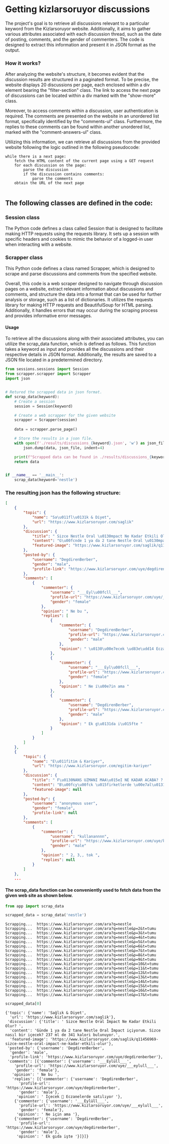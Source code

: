 # Getting kizlarsoruyor discussions

The project's goal is to retrieve all discussions relevant to a particular keyword from the Kizlarsoruyor website. Additionally, it aims to gather various attributes associated with each discussion thread, such as the date of posting, comments, and the gender of commenters. The code is designed to extract this information and present it in JSON format as the output.

### How it works?
After analyzing the website's structure, it becomes evident that the discussion results are structured in a paginated format. To be precise, the website displays 20 discussions per page, each enclosed within a div element bearing the "filter-section" class. The link to access the next page of discussions can be located within a div marked with the "show-more" class.

Moreover, to access comments within a discussion, user authentication is required. The comments are presented on the website in an unordered list format, specifically identified by the "comments-ul" class. Furthermore, the replies to these comments can be found within another unordered list, marked with the "comment-answers-ul" class.

Utilizing this information, we can retrieve all discussions from the provided website following the logic outlined in the following pseudocode:

```
while there is a next page:
    fetch the HTML content of the current page using a GET request
    for each discussion on the page:
        parse the discussion
        if the discussion contains comments:
            parse the comments
    obtain the URL of the next page
        
```

## The following classes are defined in the code:
### Session class

The Python code defines a class called Session that is designed to facilitate making HTTP requests using the requests library. It sets up a session with specific headers and cookies to mimic the behavior of a logged-in user when interacting with a website.

### Scrapper class

This Python code defines a class named Scrapper, which is designed to scrape and parse discussions and comments from the specified website.

Overall, this code is a web scraper designed to navigate through discussion pages on a website, extract relevant information about discussions and comments, and structure the data into a format that can be used for further analysis or storage, such as a list of dictionaries. It utilizes the requests library for making HTTP requests and BeautifulSoup for HTML parsing. Additionally, it handles errors that may occur during the scraping process and provides informative error messages.

#### Usage

To retrieve all the discussions along with their associated attributes, you can utilize the scrap_data function, which is defined as follows. This function takes a keyword as input and provides all the discussions and their respective details in JSON format. Additionally, the results are saved to a JSON file located in a predetermined directory.

```python
from sessions.sessions import Session
from scrapper.scrapper import Scrapper
import json


# Retured the scrapped data in json format.
def scrap_data(keyword):
    # Create a session
    session = Session(keyword)

    # Create a web scrapper for the given website
    scrapper = Scrapper(session)
    
    data = scrapper.parse_page()

    # Store the results in a json file.
    with open(f'./results/discussions_{keyword}.json', 'w') as json_file:
        json.dump(data, json_file, indent=4)

    print(f"Scrapped data can be found in ./results/discussions_{keyword}.json")
    return data


if __name__ == '__main__':
    scrap_data(keyword='nestle')
```

### The resulting json has the following structure:
```json
[
    {
        "topic": {
            "name": "Sa\u011fl\u0131k & Diyet",
            "url": "https://www.kizlarsoruyor.com/saglik"
        },
        "discussion": {
            "title": " Sizce Nestle Oral \u0130mpact Ne Kadar Etkili Olur? ",
            "content": "G\u00fcnde 1 ya da 2 tane Nestle Oral \u0130mpact i\u00e7iyorum. Sizce nas\u0131l bir i\u00e7ecek? 237 ml de 341 kalori bulunuyor.",
            "featured-image": "https://www.kizlarsoruyor.com/saglik/q11456969-sizce-nestle-oral-impact-ne-kadar-etkili-olur"
        },
        "posted-by": {
            "username": "DegdirenBerber",
            "gender": "male",
            "profile-link": "https://www.kizlarsoruyor.com/uye/degdirenberber"
        },
        "comments": [
            {
                "commenter": {
                    "username": "___Eyl\u00fcll___",
                    "profile-url": "https://www.kizlarsoruyor.com/uye/___eylull___",
                    "gender": "female"
                },
                "opinion": " Ne bu ",
                "replies": [
                    {
                        "commenter": {
                            "username": "DegdirenBerber",
                            "profile-url": "https://www.kizlarsoruyor.com/uye/degdirenberber",
                            "gender": "male"
                        },
                        "opinion": " \u0130\u00e7ecek \ud83e\udd14 Eczanelerde sat\u0131l\u0131yor "
                    },
                    {
                        "commenter": {
                            "username": "___Eyl\u00fcll___",
                            "profile-url": "https://www.kizlarsoruyor.com/uye/___eylull___",
                            "gender": "female"
                        },
                        "opinion": " Ne i\u00e7in ama "
                    },
                    {
                        "commenter": {
                            "username": "DegdirenBerber",
                            "profile-url": "https://www.kizlarsoruyor.com/uye/degdirenberber",
                            "gender": "male"
                        },
                        "opinion": " Ek g\u0131da i\u015fte "
                    }
                ]
            }
        ]
    },
    {
        "topic": {
            "name": "E\u011fitim & Kariyer",
            "url": "https://www.kizlarsoruyor.com/egitim-kariyer"
        },
        "discussion": {
            "title": " F\u0130NANS UZMANI MAA\u015eI NE KADAR ACABA? ? ",
            "content": "B\u00fcy\u00fck \u015firketlerde \u00e7al\u0131\u015fan sabanc\u0131 nestle pepsico ko\u00e7 \u00fclker tarz\u0131 yerlerde \u00e7al\u0131\u015fan finans uzman\u0131 ne kadar maa\u015f al\u0131r ortalama?",
            "featured-image": null
        },
        "posted-by": {
            "username": "anonymous user",
            "gender": "female",
            "profile-link": null
        },
        "comments": [
            {
                "commenter": {
                    "username": "kullanannnn",
                    "profile-url": "https://www.kizlarsoruyor.com/uye/kullanannnn",
                    "gender": "male"
                },
                "opinion": " 2, 3,, tok ",
                "replies": null
            }
        ]
    },
    ...
```

#### The scrap_data function can be conveniently used to fetch data from the given web site as shown below.


```python
from app import scrap_data
```


```python
scrapped_data = scrap_data('nestle')
```

    Scrapping...  https://www.kizlarsoruyor.com/ara?q=nestle
    Scrapping...  https://www.kizlarsoruyor.com/ara?q=nestle&p=2&t=tumu
    Scrapping...  https://www.kizlarsoruyor.com/ara?q=nestle&p=3&t=tumu
    Scrapping...  https://www.kizlarsoruyor.com/ara?q=nestle&p=4&t=tumu
    Scrapping...  https://www.kizlarsoruyor.com/ara?q=nestle&p=5&t=tumu
    Scrapping...  https://www.kizlarsoruyor.com/ara?q=nestle&p=6&t=tumu
    Scrapping...  https://www.kizlarsoruyor.com/ara?q=nestle&p=7&t=tumu
    Scrapping...  https://www.kizlarsoruyor.com/ara?q=nestle&p=8&t=tumu
    Scrapping...  https://www.kizlarsoruyor.com/ara?q=nestle&p=9&t=tumu
    Scrapping...  https://www.kizlarsoruyor.com/ara?q=nestle&p=10&t=tumu
    Scrapping...  https://www.kizlarsoruyor.com/ara?q=nestle&p=11&t=tumu
    Scrapping...  https://www.kizlarsoruyor.com/ara?q=nestle&p=12&t=tumu
    Scrapping...  https://www.kizlarsoruyor.com/ara?q=nestle&p=13&t=tumu
    Scrapping...  https://www.kizlarsoruyor.com/ara?q=nestle&p=14&t=tumu
    Scrapping...  https://www.kizlarsoruyor.com/ara?q=nestle&p=15&t=tumu
    Scrapping...  https://www.kizlarsoruyor.com/ara?q=nestle&p=16&t=tumu
    Scrapping...  https://www.kizlarsoruyor.com/ara?q=nestle&p=17&t=tumu
    


```python
scrapped_data[0]
```




    {'topic': {'name': 'Sağlık & Diyet',
      'url': 'https://www.kizlarsoruyor.com/saglik'},
     'discussion': {'title': ' Sizce Nestle Oral İmpact Ne Kadar Etkili Olur? ',
      'content': 'Günde 1 ya da 2 tane Nestle Oral İmpact içiyorum. Sizce nasıl bir içecek? 237 ml de 341 kalori bulunuyor.',
      'featured-image': 'https://www.kizlarsoruyor.com/saglik/q11456969-sizce-nestle-oral-impact-ne-kadar-etkili-olur'},
     'posted-by': {'username': 'DegdirenBerber',
      'gender': 'male',
      'profile-link': 'https://www.kizlarsoruyor.com/uye/degdirenberber'},
     'comments': [{'commenter': {'username': '___Eylüll___',
        'profile-url': 'https://www.kizlarsoruyor.com/uye/___eylull___',
        'gender': 'female'},
       'opinion': ' Ne bu ',
       'replies': [{'commenter': {'username': 'DegdirenBerber',
          'profile-url': 'https://www.kizlarsoruyor.com/uye/degdirenberber',
          'gender': 'male'},
         'opinion': ' İçecek 🤔 Eczanelerde satılıyor '},
        {'commenter': {'username': '___Eylüll___',
          'profile-url': 'https://www.kizlarsoruyor.com/uye/___eylull___',
          'gender': 'female'},
         'opinion': ' Ne için ama '},
        {'commenter': {'username': 'DegdirenBerber',
          'profile-url': 'https://www.kizlarsoruyor.com/uye/degdirenberber',
          'gender': 'male'},
         'opinion': ' Ek gıda işte '}]}]}


